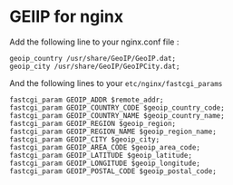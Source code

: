 # GEIIP for nginx

Add the following line to your nginx.conf file :
```
geoip_country /usr/share/GeoIP/GeoIP.dat;
geoip_city /usr/share/GeoIP/GeoIPCity.dat;
```

And the following lines to your `etc/nginx/fastcgi_params`

```
fastcgi_param GEOIP_ADDR $remote_addr;
fastcgi_param GEOIP_COUNTRY_CODE $geoip_country_code;
fastcgi_param GEOIP_COUNTRY_NAME $geoip_country_name;
fastcgi_param GEOIP_REGION $geoip_region;
fastcgi_param GEOIP_REGION_NAME $geoip_region_name;
fastcgi_param GEOIP_CITY $geoip_city;
fastcgi_param GEOIP_AREA_CODE $geoip_area_code;
fastcgi_param GEOIP_LATITUDE $geoip_latitude;
fastcgi_param GEOIP_LONGITUDE $geoip_longitude;
fastcgi_param GEOIP_POSTAL_CODE $geoip_postal_code;
```
